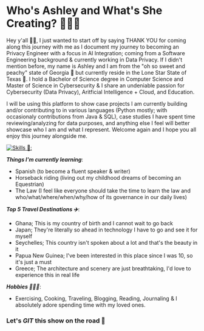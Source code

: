 # Who's Ashley and What's She Creating? 👩🏿‍💻

Hey y'all 👋🏿, I just wanted to start off by saying THANK YOU for coming along this journey with me as I document my journey to becoming an Privacy Engineer with a focus in AI Integration; coming from a Software Engineering background & currently working in Data Privacy. If I didn't mention before, my name is Ashley and I am from the "oh so sweet and peachy" state of Georgia 🍑 but currently reside in the Lone Star State of Texas 🤠. I hold a Bachelor of Science degree in Computer Science and  Master of Science in Cybersecurity & I share an undeniable passion for Cybersecurity (Data Privacy), Aritficial Intelligence + Cloud, and Education. 

I will be using this platform to show case projects I am currently building and/or contributing to in various languages (Python mostly; with occasionaly contributions from Java & SQL), case studies I have spent time reviewing/analyzing for data purposes, and anything else I feel will better showcase who I am and what I represent. Welcome again and I hope you all enjoy this journey alongside me.

[![Skills 🔗:](https://skillicons.dev/icons?i=python,postgres,js,bash,powershell,aws,azure,kali,ansible,kubernetes,java,postman,react,pytorch,tensorflow,terraform,selenium,ts)](https://skillicons.dev)

***Things I'm currently learning***:
- Spanish (to become a fluent speaker & writer)
- Horseback riding (living out my childhood dreams of becoming an Equestrian) 
- The Law (I feel like everyone should take the time to learn the law and who/what/where/when/why/how of its governance in our daily lives)

***Top 5 Travel Destinations ✈️***:
- Ghana; This is my country of birth and I cannot wait to go back
- Japan; They're literally so ahead in technology I have to go and see it for myself 
- Seychelles; This country isn't spoken about a lot and that's the beauty in it
- Papua New Guinea; I've been interested in this place since I was 10, so it's just a must
- Greece; The architecture and scenery are just breathtaking, I'd love to experience this in real life

***Hobbies 🏋🏿‍♀️***:
* Exercising, Cooking, Traveling, Blogging, Reading, Journaling & I absolutely adore spending time with my loved ones.

### Let's *GIT* this show on the road 🚀
